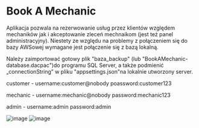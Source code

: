 # Book A Mechanic


Aplikacja pozwala na rezerwowanie usług przez klientów względem mechaników jak i akceptowanie zleceń mechnaikom (jest też panel administracyjny).
Niestety ze względu na problemy z połączeniem się do bazy AWSowej wymagane jest połączenie się z bazą lokalną.

Należy zaimportować gotowy plik "baza_backup" (lub "BookAMechanic-database.dacpac")do programu SQL Server, a także podmienić „connectionString” w pliku "appsettings.json"na lokalnie utworzony server.



customer - username:customer@nobody    poassword:customer123

mechanic - username:mechanic@nobody    password:mechanic123 

admin - username:admin     password:admin






![image](https://github.com/Gwynbalke-second/BookAMechanicc/assets/138399736/16367b53-fbc8-4c5e-a938-2f92c8c21547)
![image](https://github.com/Gwynbalke-second/BookAMechanicc/assets/138399736/b8516b8f-d435-4514-969f-8d90ae6c143f)
